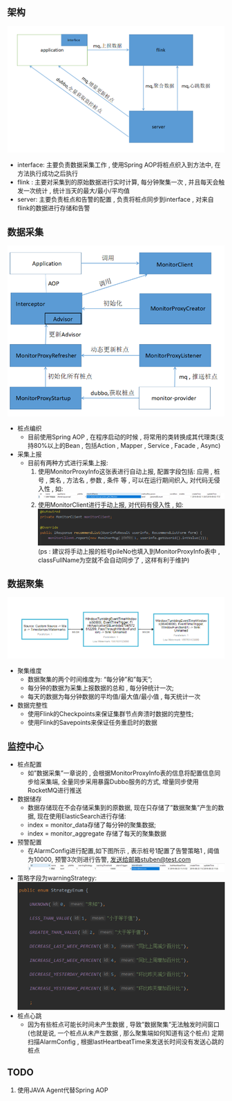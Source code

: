 ## 架构
![架构图](readme/structure.png)
- interface: 主要负责数据采集工作 , 使用Spring AOP将桩点织入到方法中, 在方法执行成功之后执行
- flink : 主要对采集到的原始数据进行实时计算, 每分钟聚集一次 , 并且每天会触发一次统计 , 统计当天的最大/最小/平均值
- server: 主要负责桩点和告警的配置 , 负责将桩点同步到interface , 对来自flink的数据进行存储和告警

## 数据采集 
![调用图](readme/invoke.png)
- 桩点编织
  - 目前使用Spring AOP , 在程序启动的时候 , 将常用的类转换成其代理类(支持80%以上的Bean , 包括Action , Mapper , Service , Facade , Async) 
- 采集上报
  - 目前有两种方式进行采集上报:
    1. 使用MonitorProxyInfo这张表进行自动上报, 配置字段包括: 应用 , 桩号 , 类名 , 方法名 , 参数 , 条件 等 , 可以在运行期间织入, 对代码无侵入性 , 如:
    ![表结构](readme/proxyTable.png)
    2. 使用MonitorClient进行手动上报, 对代码有侵入性 , 如:<br/>
    ![Client](readme/client.png)<br/>
    (ps : 建议将手动上报的桩号pileNo也填入到MonitorProxyInfo表中 , classFullName为空就不会自动同步了 , 这样有利于维护)

## 数据聚集
![Flink](readme/flink.png)
- 聚集维度
  - 数据聚集的两个时间维度为: “每分钟”和”每天”;
  - 每分钟的数据为采集上报数据的总和 , 每分钟统计一次;
  - 每天的数据为每分钟数据的平均值/最大值/最小值 , 每天统计一次
- 数据完整性
  - 使用Flink的Checkpoints来保证集群节点奔溃时数据的完整性;
  - 使用Flink的Savepoints来保证任务重启时的数据

## 监控中心
- 桩点配置
  - 如”数据采集”一章说的 , 会根据MonitorProxyInfo表的信息将配置信息同步给采集端, 全量同步采用暴露Dubbo服务的方式, 增量同步使用RocketMQ进行推送
- 数据储存
  - 数据存储现在不会存储采集到的原数据, 现在只存储了”数据聚集”产生的数据, 现在使用ElasticSearch进行存储:
  - index = monitor_data存储了每分钟的聚集数据;
  - index = monitor_aggregate 存储了每天的聚集数据
- 预警配置
  - 在AlarmConfig进行配置,如下图所示 , 表示桩号1配置了告警策略1 , 阈值为10000, 预警3次则进行告警, 发送给邮箱stuben@test.com
    ![Alarm](readme/alarm.png)
- 策略字段为warningStrategy:<br/>
    ![Strategy](readme/strategy.png)
- 桩点心跳
  - 因为有些桩点可能长时间未产生数据 , 导致”数据聚集”无法触发时间窗口(也就是说, 一个桩点从未产生数据 , 那么聚集端如何知道有这个桩点) 
定期扫描AlarmConfig , 根据lastHeartbeatTime来发送长时间没有发送心跳的桩点

## TODO
1. 使用JAVA Agent代替Spring AOP
